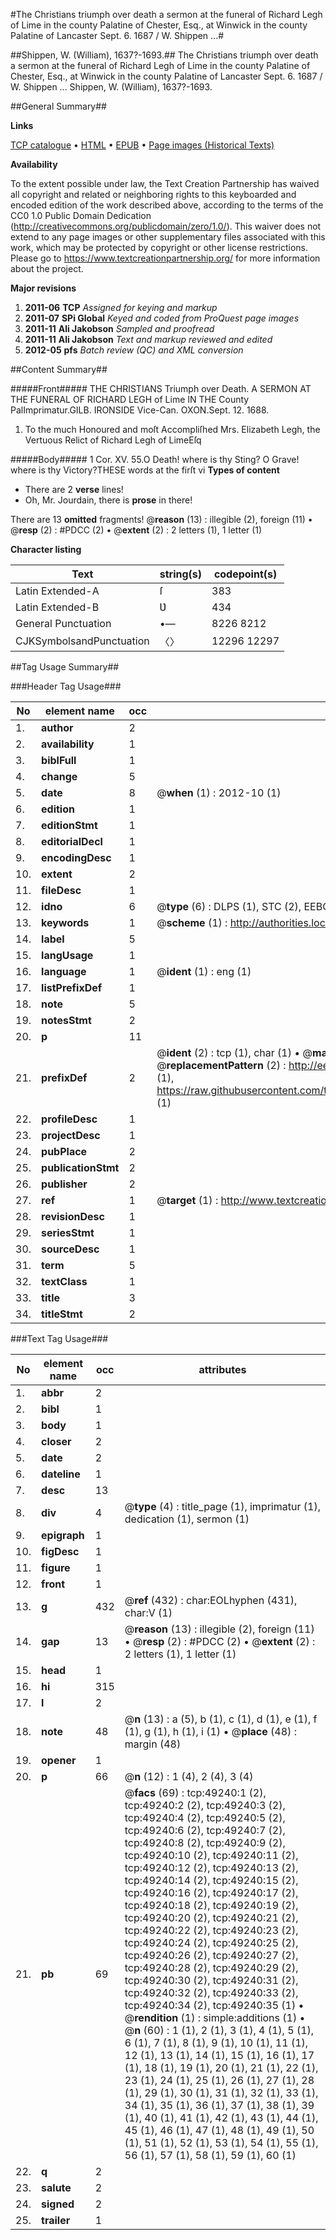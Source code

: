 #The Christians triumph over death a sermon at the funeral of Richard Legh of Lime in the county Palatine of Chester, Esq., at Winwick in the county Palatine of Lancaster Sept. 6. 1687 / W. Shippen ...#

##Shippen, W. (William), 1637?-1693.##
The Christians triumph over death a sermon at the funeral of Richard Legh of Lime in the county Palatine of Chester, Esq., at Winwick in the county Palatine of Lancaster Sept. 6. 1687 / W. Shippen ...
Shippen, W. (William), 1637?-1693.

##General Summary##

**Links**

[TCP catalogue](http://www.ota.ox.ac.uk/tcp/)  • 
[HTML](http://tei.it.ox.ac.uk/tcp/Texts-HTML/free/A59/A59969.html)  • 
[EPUB](http://tei.it.ox.ac.uk/tcp/Texts-EPUB/free/A59/A59969.epub) • 
[Page images (Historical Texts)](https://historicaltexts.jisc.ac.uk/eebo-11791927e)

**Availability**

To the extent possible under law, the Text Creation Partnership has waived all copyright and related or neighboring rights to this keyboarded and encoded edition of the work described above, according to the terms of the CC0 1.0 Public Domain Dedication (http://creativecommons.org/publicdomain/zero/1.0/). This waiver does not extend to any page images or other supplementary files associated with this work, which may be protected by copyright or other license restrictions. Please go to https://www.textcreationpartnership.org/ for more information about the project.

**Major revisions**

1. __2011-06__ __TCP__ *Assigned for keying and markup*
1. __2011-07__ __SPi Global__ *Keyed and coded from ProQuest page images*
1. __2011-11__ __Ali Jakobson__ *Sampled and proofread*
1. __2011-11__ __Ali Jakobson__ *Text and markup reviewed and edited*
1. __2012-05__ __pfs__ *Batch review (QC) and XML conversion*

##Content Summary##

#####Front#####
THE CHRISTIANS Triumph over Death. A SERMON AT THE FUNERAL OF RICHARD LEGH of Lime IN THE County PalImprimatur.GILB. IRONSIDE Vice-Can. OXON.Sept. 12. 1688.
1. To the much Honoured and moſt Accompliſhed Mrs. Elizabeth Legh, the Vertuous Relict of Richard Legh of LimeEſq

#####Body#####
1 Cor. XV. 55.O Death! where is thy Sting? O Grave! where is thy Victory?THESE words at the firſt vi
**Types of content**

  * There are 2 **verse** lines!
  * Oh, Mr. Jourdain, there is **prose** in there!

There are 13 **omitted** fragments! 
 @__reason__ (13) : illegible (2), foreign (11)  •  @__resp__ (2) : #PDCC (2)  •  @__extent__ (2) : 2 letters (1), 1 letter (1)

**Character listing**


|Text|string(s)|codepoint(s)|
|---|---|---|
|Latin Extended-A|ſ|383|
|Latin Extended-B|Ʋ|434|
|General Punctuation|•—|8226 8212|
|CJKSymbolsandPunctuation|〈〉|12296 12297|

##Tag Usage Summary##

###Header Tag Usage###

|No|element name|occ|attributes|
|---|---|---|---|
|1.|__author__|2||
|2.|__availability__|1||
|3.|__biblFull__|1||
|4.|__change__|5||
|5.|__date__|8| @__when__ (1) : 2012-10 (1)|
|6.|__edition__|1||
|7.|__editionStmt__|1||
|8.|__editorialDecl__|1||
|9.|__encodingDesc__|1||
|10.|__extent__|2||
|11.|__fileDesc__|1||
|12.|__idno__|6| @__type__ (6) : DLPS (1), STC (2), EEBO-CITATION (1), OCLC (1), VID (1)|
|13.|__keywords__|1| @__scheme__ (1) : http://authorities.loc.gov/ (1)|
|14.|__label__|5||
|15.|__langUsage__|1||
|16.|__language__|1| @__ident__ (1) : eng (1)|
|17.|__listPrefixDef__|1||
|18.|__note__|5||
|19.|__notesStmt__|2||
|20.|__p__|11||
|21.|__prefixDef__|2| @__ident__ (2) : tcp (1), char (1)  •  @__matchPattern__ (2) : ([0-9\-]+):([0-9IVX]+) (1), (.+) (1)  •  @__replacementPattern__ (2) : http://eebo.chadwyck.com/downloadtiff?vid=$1&page=$2 (1), https://raw.githubusercontent.com/textcreationpartnership/Texts/master/tcpchars.xml#$1 (1)|
|22.|__profileDesc__|1||
|23.|__projectDesc__|1||
|24.|__pubPlace__|2||
|25.|__publicationStmt__|2||
|26.|__publisher__|2||
|27.|__ref__|1| @__target__ (1) : http://www.textcreationpartnership.org/docs/. (1)|
|28.|__revisionDesc__|1||
|29.|__seriesStmt__|1||
|30.|__sourceDesc__|1||
|31.|__term__|5||
|32.|__textClass__|1||
|33.|__title__|3||
|34.|__titleStmt__|2||


###Text Tag Usage###

|No|element name|occ|attributes|
|---|---|---|---|
|1.|__abbr__|2||
|2.|__bibl__|1||
|3.|__body__|1||
|4.|__closer__|2||
|5.|__date__|2||
|6.|__dateline__|1||
|7.|__desc__|13||
|8.|__div__|4| @__type__ (4) : title_page (1), imprimatur (1), dedication (1), sermon (1)|
|9.|__epigraph__|1||
|10.|__figDesc__|1||
|11.|__figure__|1||
|12.|__front__|1||
|13.|__g__|432| @__ref__ (432) : char:EOLhyphen (431), char:V (1)|
|14.|__gap__|13| @__reason__ (13) : illegible (2), foreign (11)  •  @__resp__ (2) : #PDCC (2)  •  @__extent__ (2) : 2 letters (1), 1 letter (1)|
|15.|__head__|1||
|16.|__hi__|315||
|17.|__l__|2||
|18.|__note__|48| @__n__ (13) : a (5), b (1), c (1), d (1), e (1), f (1), g (1), h (1), i (1)  •  @__place__ (48) : margin (48)|
|19.|__opener__|1||
|20.|__p__|66| @__n__ (12) : 1 (4), 2 (4), 3 (4)|
|21.|__pb__|69| @__facs__ (69) : tcp:49240:1 (2), tcp:49240:2 (2), tcp:49240:3 (2), tcp:49240:4 (2), tcp:49240:5 (2), tcp:49240:6 (2), tcp:49240:7 (2), tcp:49240:8 (2), tcp:49240:9 (2), tcp:49240:10 (2), tcp:49240:11 (2), tcp:49240:12 (2), tcp:49240:13 (2), tcp:49240:14 (2), tcp:49240:15 (2), tcp:49240:16 (2), tcp:49240:17 (2), tcp:49240:18 (2), tcp:49240:19 (2), tcp:49240:20 (2), tcp:49240:21 (2), tcp:49240:22 (2), tcp:49240:23 (2), tcp:49240:24 (2), tcp:49240:25 (2), tcp:49240:26 (2), tcp:49240:27 (2), tcp:49240:28 (2), tcp:49240:29 (2), tcp:49240:30 (2), tcp:49240:31 (2), tcp:49240:32 (2), tcp:49240:33 (2), tcp:49240:34 (2), tcp:49240:35 (1)  •  @__rendition__ (1) : simple:additions (1)  •  @__n__ (60) : 1 (1), 2 (1), 3 (1), 4 (1), 5 (1), 6 (1), 7 (1), 8 (1), 9 (1), 10 (1), 11 (1), 12 (1), 13 (1), 14 (1), 15 (1), 16 (1), 17 (1), 18 (1), 19 (1), 20 (1), 21 (1), 22 (1), 23 (1), 24 (1), 25 (1), 26 (1), 27 (1), 28 (1), 29 (1), 30 (1), 31 (1), 32 (1), 33 (1), 34 (1), 35 (1), 36 (1), 37 (1), 38 (1), 39 (1), 40 (1), 41 (1), 42 (1), 43 (1), 44 (1), 45 (1), 46 (1), 47 (1), 48 (1), 49 (1), 50 (1), 51 (1), 52 (1), 53 (1), 54 (1), 55 (1), 56 (1), 57 (1), 58 (1), 59 (1), 60 (1)|
|22.|__q__|2||
|23.|__salute__|2||
|24.|__signed__|2||
|25.|__trailer__|1||
